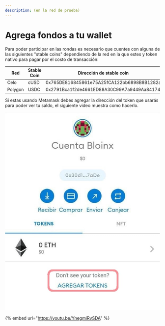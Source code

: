 ```yaml
---
description: (en la red de prueba)
---
```


# Agrega fondos a tu wallet

Para poder participar en las rondas es necesario que cuentes con alguna de las siguientes "stable coins" dependiendo de la red en la que estes y token nativo para pagar por el costo de transacción:

<table><thead><tr><th width="130.33333333333331">Red</th><th width="151">Stable Coin</th><th>Dirección de stable coin</th></tr></thead><tbody><tr><td>Celo</td><td>cUSD</td><td>0x765DE816845861e75A25fCA122bb6898B8B1282a</td></tr><tr><td>Polygon</td><td>USDC</td><td>0x2791Bca1f2de4661ED88A30C99A7a9449Aa84174</td></tr></tbody></table>

Si estas usando Metamask debes agregar la dirección del token que usarás para poder ver tu saldo, el siguiente video muestra como hacerlo.

<img src="../../../.gitbook/assets/3-cripto-1.jpg" alt="" data-size="original">

{% embed url="https://youtu.be/YnegmiRvSDA" %}



